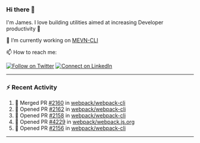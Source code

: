### Hi there 👋

I'm James. I love building utilities aimed at increasing Developer productivity :raised_hands: 

🔭 I’m currently working on [MEVN-CLI](https://github.com/madlabsinc/mevn-cli)

📫 How to reach me:

[![Follow on Twitter](https://img.shields.io/badge/--twitter?label=Twitter&logo=Twitter&style=social)](https://twitter.com/james_madhacks) [![Connect on LinkedIn](https://img.shields.io/badge/--linkedin?label=LinkedIn&logo=LinkedIn&style=social)](https://www.linkedin.com/in/jamesgeorge007)

---

### :zap: Recent Activity

<!--START_SECTION:activity-->
1. 🎉 Merged PR [#2160](https://github.com/webpack/webpack-cli/pull/2160) in [webpack/webpack-cli](https://github.com/webpack/webpack-cli)
2. 💪 Opened PR [#2162](https://github.com/webpack/webpack-cli/pull/2162) in [webpack/webpack-cli](https://github.com/webpack/webpack-cli)
3. 💪 Opened PR [#2158](https://github.com/webpack/webpack-cli/pull/2158) in [webpack/webpack-cli](https://github.com/webpack/webpack-cli)
4. 💪 Opened PR [#4229](https://github.com/webpack/webpack.js.org/pull/4229) in [webpack/webpack.js.org](https://github.com/webpack/webpack.js.org)
5. 💪 Opened PR [#2156](https://github.com/webpack/webpack-cli/pull/2156) in [webpack/webpack-cli](https://github.com/webpack/webpack-cli)
<!--END_SECTION:activity-->

---

<!--
**jamesgeorge007/jamesgeorge007** is a ✨ _special_ ✨ repository because its `README.md` (this file) appears on your GitHub profile.

Here are some ideas to get you started:

- 🌱 I’m currently learning ...
- 👯 I’m looking to collaborate on ...
- 🤔 I’m looking for help with ...
- 💬 Ask me about ...
- 😄 Pronouns: ...
- ⚡ Fun fact: ...
-->
